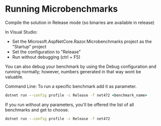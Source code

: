 ﻿# Running Microbenchmarks

Compile the solution in Release mode (so binaries are available in release)

In Visual Studio:

- Set the Microsoft.AspNetCore.Razor.Microbenchmarks project as the "Startup" project
- Set the configuration to "Release"
- Run without debugging (ctrl + F5)

You can also debug your benchmark by using the Debug configuration and running normally; however, numbers generated in that way wont be valuable.

Command Line:
To run a specific benchmark add it as parameter.

```cmd
dotnet run --config profile -c Release -f net472 <benchmark_name>
```

If you run without any parameters, you'll be offered the list of all benchmarks and get to choose.

```cmd
dotnet run --config profile -c Release -f net472
```
